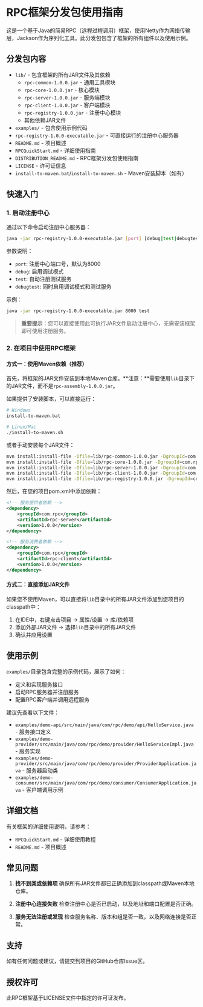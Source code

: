 # RPC框架分发包使用指南

这是一个基于Java的简易RPC（远程过程调用）框架，使用Netty作为网络传输层，Jackson作为序列化工具。此分发包包含了框架的所有组件以及使用示例。

## 分发包内容

- `lib/` - 包含框架的所有JAR文件及其依赖
  - `rpc-common-1.0.0.jar` - 通用工具模块
  - `rpc-core-1.0.0.jar` - 核心模块
  - `rpc-server-1.0.0.jar` - 服务端模块
  - `rpc-client-1.0.0.jar` - 客户端模块
  - `rpc-registry-1.0.0.jar` - 注册中心模块
  - 其他依赖JAR文件
- `examples/` - 包含使用示例代码
- `rpc-registry-1.0.0-executable.jar` - 可直接运行的注册中心服务器
- `README.md` - 项目概述
- `RPCQuickStart.md` - 详细使用指南
- `DISTRIBUTION_README.md` - RPC框架分发包使用指南
- `LICENSE` - 许可证信息
- `install-to-maven.bat`/`install-to-maven.sh` - Maven安装脚本（如有）

## 快速入门

### 1. 启动注册中心

通过以下命令启动注册中心服务器：

```bash
java -jar rpc-registry-1.0.0-executable.jar [port] [debug|test|debugtest]
```

参数说明：
- `port`: 注册中心端口号，默认为8000
- `debug`: 启用调试模式
- `test`: 自动注册测试服务
- `debugtest`: 同时启用调试模式和测试服务

示例：
```bash
java -jar rpc-registry-1.0.0-executable.jar 8000 test
```

> **重要提示**：您可以直接使用此可执行JAR文件启动注册中心，无需安装框架即可使用注册服务。

### 2. 在项目中使用RPC框架

#### 方式一：使用Maven依赖（推荐）

首先，将框架的JAR文件安装到本地Maven仓库。**注意：**需要使用`lib`目录下的JAR文件，而不是`rpc-assembly-1.0.0.jar`。

如果提供了安装脚本，可以直接运行：
```bash
# Windows
install-to-maven.bat

# Linux/Mac
./install-to-maven.sh
```

或者手动安装每个JAR文件：
```bash
mvn install:install-file -Dfile=lib/rpc-common-1.0.0.jar -DgroupId=com.rpc -DartifactId=rpc-common -Dversion=1.0.0 -Dpackaging=jar
mvn install:install-file -Dfile=lib/rpc-core-1.0.0.jar -DgroupId=com.rpc -DartifactId=rpc-core -Dversion=1.0.0 -Dpackaging=jar
mvn install:install-file -Dfile=lib/rpc-server-1.0.0.jar -DgroupId=com.rpc -DartifactId=rpc-server -Dversion=1.0.0 -Dpackaging=jar
mvn install:install-file -Dfile=lib/rpc-client-1.0.0.jar -DgroupId=com.rpc -DartifactId=rpc-client -Dversion=1.0.0 -Dpackaging=jar
mvn install:install-file -Dfile=lib/rpc-registry-1.0.0.jar -DgroupId=com.rpc -DartifactId=rpc-registry -Dversion=1.0.0 -Dpackaging=jar
```

然后，在您的项目pom.xml中添加依赖：

```xml
<!-- 服务提供者依赖 -->
<dependency>
    <groupId>com.rpc</groupId>
    <artifactId>rpc-server</artifactId>
    <version>1.0.0</version>
</dependency>

<!-- 服务消费者依赖 -->
<dependency>
    <groupId>com.rpc</groupId>
    <artifactId>rpc-client</artifactId>
    <version>1.0.0</version>
</dependency>
```

#### 方式二：直接添加JAR文件

如果您不使用Maven，可以直接将`lib`目录中的所有JAR文件添加到您项目的classpath中：

1. 在IDE中，右键点击项目 → 属性/设置 → 库/依赖项
2. 添加外部JAR文件 → 选择`lib`目录中的所有JAR文件
3. 确认并应用设置

## 使用示例

`examples/`目录包含完整的示例代码，展示了如何：
- 定义和实现服务接口
- 启动RPC服务器并注册服务
- 配置RPC客户端并调用远程服务

建议先查看以下文件：
- `examples/demo-api/src/main/java/com/rpc/demo/api/HelloService.java` - 服务接口定义
- `examples/demo-provider/src/main/java/com/rpc/demo/provider/HelloServiceImpl.java` - 服务实现
- `examples/demo-provider/src/main/java/com/rpc/demo/provider/ProviderApplication.java` - 服务器启动类
- `examples/demo-consumer/src/main/java/com/rpc/demo/consumer/ConsumerApplication.java` - 客户端调用示例

## 详细文档

有关框架的详细使用说明，请参考：
- `RPCQuickStart.md` - 详细使用教程
- `README.md` - 项目概述

## 常见问题

1. **找不到类或依赖项**
   确保所有JAR文件都已正确添加到classpath或Maven本地仓库。

2. **注册中心连接失败**
   检查注册中心是否已启动，以及地址和端口配置是否正确。

3. **服务无法注册或发现**
   检查服务名称、版本和组是否一致，以及网络连接是否正常。

## 支持

如有任何问题或建议，请提交到项目的GitHub仓库Issue区。

## 授权许可

此RPC框架基于LICENSE文件中指定的许可证发布。 